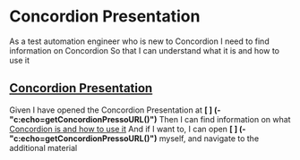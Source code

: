 # Concordion Presentation

As a test automation engineer who is new to Concordion
I need to find information on Concordion
So that I can understand what it is and how to use it

## [Concordion Presentation](-)
Given I have opened the Concordion Presentation at __[ ] (- "c:echo=getConcordionPressoURL()")__
Then I can find information on what [Concordion is and how to use it](- "loadDoco()")
And if I want to, I can open __[ ] (- "c:echo=getConcordionPressoURL()")__ myself, and navigate to the additional material